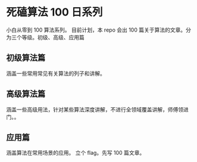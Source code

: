 # 死磕算法 100 日系列
小白从零到 100 算法系列。
目前计划，本 repo 会出 100 篇关于算法的文章。分为三个等级。初级、高级、应用篇
## 初级算法篇
涵盖一些常用常见有关算法的列子和讲解。
## 高级算法篇
涵盖一些高级用法，针对某些算法深度讲解，不进行全领域覆盖讲解，师傅领进门。。
## 应用篇
涵盖算法在常用场景的应用。
立个 flag。先写 100 篇文章。
